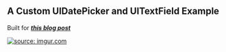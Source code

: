 ## A Custom UIDatePicker and UITextField Example
Built for ***[this blog post](https://medium.com/@JustineBethKay/12-weeks-as-an-ios-developer-apprentice-52325c4cf0f1#.2w03627tr)***

<a href="http://imgur.com/aeESzWN"><img src="http://i.imgur.com/aeESzWN.gif" title="source: imgur.com" /></a>

